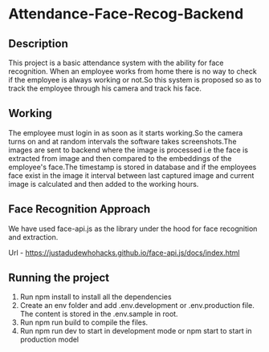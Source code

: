# Attendance-Face-Recog-Backend

## Description

This project is a basic attendance system with the ability for face recognition. When an employee works from home there is no way to check if the employee is always working or not.So this system is proposed so as to track the employee through his camera and track his face.

## Working

The employee must login in as soon as it starts working.So the camera turns on and at random intervals the software takes screenshots.The images are sent to backend where the image is processed i.e the face is extracted from image and then compared to the embeddings of the employee's face.The timestamp is stored in database and if the employees face exist in the image it interval between last captured image and current image is calculated and then added to the working hours.

## Face Recognition Approach

We have used face-api.js as the library under the hood for face recognition and extraction.

Url - https://justadudewhohacks.github.io/face-api.js/docs/index.html

## Running the project

1.  Run npm install to install all the dependencies
2.  Create an env folder and add .env.development or .env.production file. The content is stored in the .env.sample in root.
3. Run npm run build to compile the files.  
4. Run npm run dev to start in development mode or npm start to start in production model
